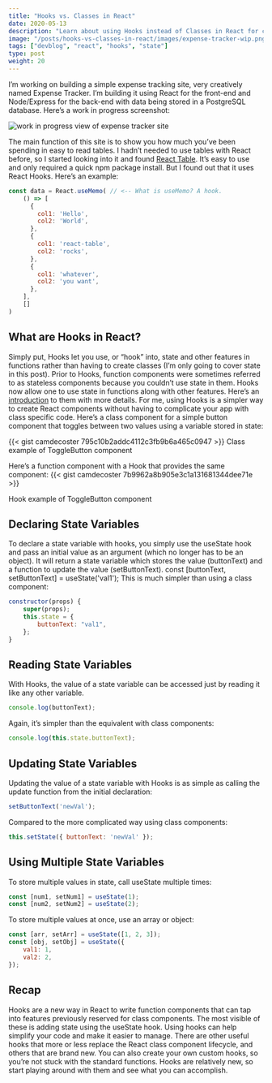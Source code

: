 ```yaml
---
title: "Hooks vs. Classes in React"
date: 2020-05-13
description: "Learn about using Hooks instead of Classes in React for creating components"
image: "/posts/hooks-vs-classes-in-react/images/expense-tracker-wip.png"
tags: ["devblog", "react", "hooks", "state"]
type: post
weight: 20
---
```


I’m working on building a simple expense tracking site, very creatively named Expense Tracker. I’m building it using React for the front-end and Node/Express for the back-end with data being stored in a PostgreSQL database. Here’s a work in progress screenshot:

![work in progress view of expense tracker site](/posts/hooks-vs-classes-in-react/images/expense-tracker-wip.png)

The main function of this site is to show you how much you’ve been spending in easy to read tables. I hadn’t needed to use tables with React before, so I started looking into it and found [React Table](https://react-table.js.org/). It’s easy to use and only required a quick npm package install. But I found out that it uses React Hooks. Here’s an example:
```js
const data = React.useMemo( // <-- What is useMemo? A hook.
    () => [
      {
        col1: 'Hello',
        col2: 'World',
      },
      {
        col1: 'react-table',
        col2: 'rocks',
      },
      {
        col1: 'whatever',
        col2: 'you want',
      },
    ],
    []
)
```

## What are Hooks in React?
Simply put, Hooks let you use, or “hook” into, state and other features in functions rather than having to create classes (I’m only going to cover state in this post). Prior to Hooks, function components were sometimes referred to as stateless components because you couldn’t use state in them. Hooks now allow one to use state in functions along with other features. Here’s an [introduction](https://reactjs.org/docs/hooks-intro.html) to them with more details. For me, using Hooks is a simpler way to create React components without having to complicate your app with class specific code. Here’s a class component for a simple button component that toggles between two values using a variable stored in state:

{{< gist camdecoster 795c10b2addc4112c3fb9b6a465c0947 >}}
Class example of ToggleButton component

Here’s a function component with a Hook that provides the same component:
{{< gist camdecoster 7b9962a8b905e3c1a131681344dee71e >}}

Hook example of ToggleButton component

## Declaring State Variables
To declare a state variable with hooks, you simply use the useState hook and pass an initial value as an argument (which no longer has to be an object). It will return a state variable which stores the value (buttonText) and a function to update the value (setButtonText).
const [buttonText, setButtonText] = useState('val1');
This is much simpler than using a class component:
```js
constructor(props) {
    super(props);
    this.state = {
        buttonText: "val1",
    };
}
```

## Reading State Variables
With Hooks, the value of a state variable can be accessed just by reading it like any other variable.
```js
console.log(buttonText);
```

Again, it’s simpler than the equivalent with class components:
```js
console.log(this.state.buttonText);
```

## Updating State Variables
Updating the value of a state variable with Hooks is as simple as calling the update function from the initial declaration:
```js
setButtonText('newVal');
```

Compared to the more complicated way using class components:
```js
this.setState({ buttonText: 'newVal' });
```

## Using Multiple State Variables
To store multiple values in state, call useState multiple times:
```js
const [num1, setNum1] = useState(1);
const [num2, setNum2] = useState(2);
```

To store multiple values at once, use an array or object:
```js
const [arr, setArr] = useState([1, 2, 3]);
const [obj, setObj] = useState({
    val1: 1,
    val2: 2,
});
```

## Recap
Hooks are a new way in React to write function components that can tap into features previously reserved for class components. The most visible of these is adding state using the useState hook. Using hooks can help simplify your code and make it easier to manage. There are other useful hooks that more or less replace the React class component lifecycle, and others that are brand new. You can also create your own custom hooks, so you’re not stuck with the standard functions. Hooks are relatively new, so start playing around with them and see what you can accomplish.







